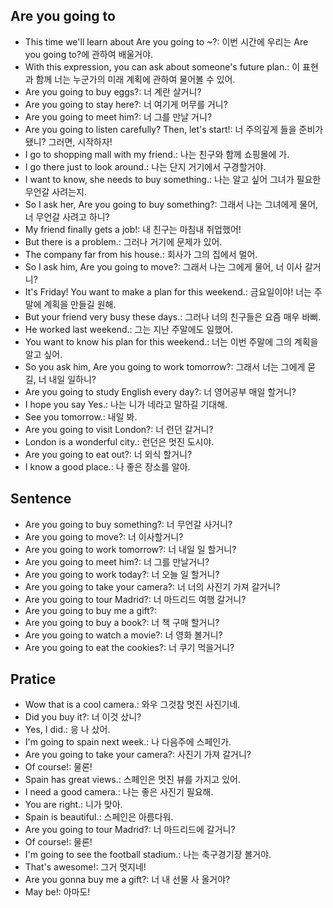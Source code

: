 ## Are you going to 
- This time we'll learn about Are you going to ~?: 이번 시간에 우리는 Are you going to?에 관하여 배울거야.
- With this expression, you can ask about someone's future plan.: 이 표현과 함께 너는 누군가의 미래 계획에 관하여 물어볼 수 있어.
- Are you going to buy eggs?: 너 계란 살거니?
- Are you going to stay here?: 너 여기게 머무를 거니?
- Are you going to meet him?: 너 그를 만날 거니?
- Are you going to listen carefully? Then, let's start!: 너 주의깊게 들을 준비가 됐니? 그러면, 시작하자!
- I go to shopping mall with my friend.: 나는 친구와 함께 쇼핑몰에 가.
- I go there just to look around.: 나는 단지 거기에서 구경할거야.
- I want to know, she needs to buy something.: 나는 알고 싶어 그녀가 필요한 무언갈 사려는지.
- So I ask her, Are you going to buy something?: 그래서 나는 그녀에게 물어, 너 무언갈 사려고 하니?
- My friend finally gets a job!: 내 친구는 마침내 취업했어!
- But there is a problem.: 그러나 거기에 문제가 있어.
- The company far from his house.: 회사가 그의 집에서 멀어.
- So I ask him, Are you going to move?: 그래서 나는 그에게 물어, 너 이사 갈거니?
- It's Friday! You want to make a plan for this weekend.: 금요일이야! 너는 주말에 계획을 만들길 원해.
- But your friend very busy these days.: 그러나 너의 친구들은 요즘 매우 바뻐. 
- He worked last weekend.: 그는 지난 주말에도 일했어.
- You want to know his plan for this weekend.: 너는 이번 주말에 그의 계획을 알고 싶어.
- So you ask him, Are you going to work tomorrow?: 그래서 너는 그에게 묻길, 너 내일 일하니?
- Are you going to study English every day?: 너 영어공부 매일 할거니?
- I hope you say Yes.: 나는 니가 네라고 말하길 기대해.
- See you tomorrow.: 내일 봐.
- Are you going to visit London?: 너 런던 갈거니?
- London is a wonderful city.: 런던은 멋진 도시야.
- Are you going to eat out?: 너 외식 할거니?
- I know a good place.: 나 좋은 장소를 알아.

## Sentence
- Are you going to buy something?: 너 무언갈 사거니? 
- Are you going to move?: 너 이사할거니?
- Are you going to work tomorrow?: 너 내일 일 할거니?
- Are you going to meet him?: 너 그를 만날거니?
- Are you going to work today?: 너 오늘 일 할거니?
- Are you going to take your camera?: 너 너의 사진기 가져 갈거니?
- Are you going to tour Madrid?: 너 마드리드 여행 갈거니?
- Are you going to buy me a gift?: 
- Are you going to buy a book?: 너 책 구매 할거니?
- Are you going to watch a movie?: 너 영화 볼거니?
- Are you going to eat the cookies?: 너 쿠기 먹을거니?

## Pratice
- Wow that is a cool camera.: 와우 그것참 멋진 사진기네.
- Did you buy it?: 너 이것 샀니? 
- Yes, I did.: 응 나 샀어.
- I'm going to spain next week.: 나 다음주에 스페인가.
- Are you going to take your camera?: 사진기 가져 갈거니?
- Of course!: 물론!
- Spain has great views.: 스페인은 멋진 뷰를 가지고 있어.
- I need a good camera.: 나는 좋은 사진기 필요해.
- You are right.: 니가 맞아.
- Spain is beautiful.: 스페인은 아름다워.
- Are you going to tour Madrid?: 너 마드리드에 갈거니?
- Of course!: 물론!
- I'm going to see the football stadium.: 나는 축구경기장 볼거야.
- That's awesome!: 그거 멋지네!
- Are you gonna buy me a gift?: 너 내 선물 사 올거야?
- May be!: 아마도!
